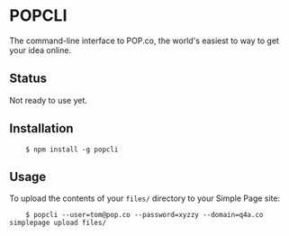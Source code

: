 POPCLI
======

The command-line interface to POP.co, the world's easiest to way to get your idea online.

Status
------

Not ready to use yet.

Installation
------------

```
	$ npm install -g popcli
```

Usage
-----

To upload the contents of your `files/` directory to your Simple Page site:

```
	$ popcli --user=tom@pop.co --password=xyzzy --domain=q4a.co simplepage upload files/
```
